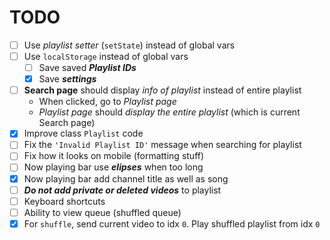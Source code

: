 # TODO
 - [ ] Use *playlist setter* (`setState`) instead of global vars
 - [ ] Use `localStorage` instead of global vars
    - [ ] Save saved ***Playlist IDs***
    - [x] Save ***settings***
 - [ ] **Search page** should display *info of playlist* instead of entire playlist
    - When clicked, go to *Playlist page*
    - *Playlist page* should *display the entire playlist* (which is current Search page)
 - [x] Improve class `Playlist` code
 - [ ] Fix the `'Invalid Playlist ID'` message when searching for playlist
 - [ ] Fix how it looks on mobile (formatting stuff)
 - [ ] Now playing bar use ***elipses*** when too long
 - [x] Now playing bar add channel title as well as song
 - [ ] ***Do not add private or deleted videos*** to playlist
 - [ ] Keyboard shortcuts
 - [ ] Ability to view queue (shuffled queue)
 - [x] For `shuffle`, send current video to idx `0`. Play shuffled playlist from idx `0`
 <!-- - [ ] `FIX HEAP OVERFLOW` -->